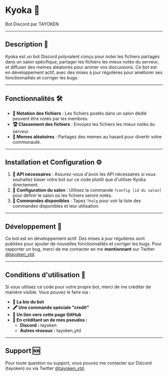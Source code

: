 # Kyoka 🤖  
Bot Discord par TAYOKEN  

---

## Description 📝  
Kyoka est un bot Discord polyvalent conçu pour noter les fichiers partagés dans un salon spécifique, partager les fichiers les mieux notés du serveur, et diffuser des memes aléatoires pour animer vos discussions. Ce bot est en développement actif, avec des mises à jour régulières pour améliorer ses fonctionnalités et corriger les bugs.  

---

## Fonctionnalités 🛠️  
- **🎯 Notation des fichiers** : Les fichiers postés dans un salon dédié peuvent être notés par les membres.  
- **🏆 Classement des fichiers** : Envoyez les fichiers les mieux notés du serveur.  
- **🎲 Memes aléatoires** : Partagez des memes au hasard pour divertir votre communauté.  

---

## Installation et Configuration ⚙️  
1. **🔑 API nécessaires** : Assurez-vous d'avoir les API nécessaires si vous souhaitez baser votre bot sur ce code plutôt que d'utiliser Kyoka directement.  
2. **💬 Configuration du salon** : Utilisez la commande `?config [id du salon]` pour définir le salon où les fichiers seront notés.  
3. **📜 Commandes disponibles** : Tapez `?help` pour voir la liste des commandes disponibles et leur utilisation.  

---

## Développement 🚀  
Ce bot est en développement actif. Des mises à jour régulières sont publiées pour ajouter de nouvelles fonctionnalités et corriger les bugs. Pour rapporter un bug, merci de me contacter en me **mentionnant** sur Twitter [@tayoken_ytd](https://twitter.com/tayoken_ytd).  

---

## Conditions d'utilisation 📜  
Si vous utilisez ce code pour votre propre bot, merci de me créditer de manière visible. Vous pouvez le faire via :  
- **📇 La bio du bot**  
- **🖋️ Une commande spéciale "credit"**  
- **🔗 Un lien vers cette page GitHub**  
- **👤 En créditant un de mes pseudos :**  
  - **Discord :** tayoken  
  - **Autres réseaux :** tayoken_ytd  

---

## Support 🆘  
Pour toute question ou support, vous pouvez me contacter sur Discord (tayoken) ou via Twitter [@tayoken_ytd](https://twitter.com/tayoken_ytd).  
